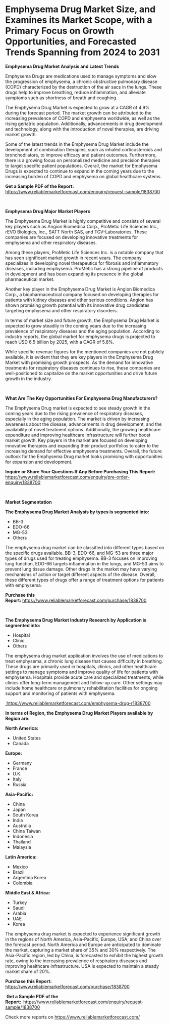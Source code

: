 <p><h1>Emphysema Drug Market Size, and Examines its Market Scope, with a Primary Focus on Growth Opportunities, and Forecasted Trends Spanning from 2024 to 2031</h1></p><p><strong>Emphysema Drug Market Analysis and Latest Trends</strong></p>
<p><p>Emphysema Drugs are medications used to manage symptoms and slow the progression of emphysema, a chronic obstructive pulmonary disease (COPD) characterized by the destruction of the air sacs in the lungs. These drugs help to improve breathing, reduce inflammation, and alleviate symptoms such as shortness of breath and coughing.</p><p>The Emphysema Drug Market is expected to grow at a CAGR of 4.9% during the forecast period. The market growth can be attributed to the increasing prevalence of COPD and emphysema worldwide, as well as the rising geriatric population. Additionally, advancements in drug development and technology, along with the introduction of novel therapies, are driving market growth.</p><p>Some of the latest trends in the Emphysema Drug Market include the development of combination therapies, such as inhaled corticosteroids and bronchodilators, to improve efficacy and patient outcomes. Furthermore, there is a growing focus on personalized medicine and precision therapies to target specific patient populations. Overall, the market for Emphysema Drugs is expected to continue to expand in the coming years due to the increasing burden of COPD and emphysema on global healthcare systems.</p></p>
<p><strong>Get a Sample PDF of the Report:&nbsp;</strong> <a href="https://www.reliablemarketforecast.com/enquiry/request-sample/1838700">https://www.reliablemarketforecast.com/enquiry/request-sample/1838700</a></p>
<p>&nbsp;</p>
<p><strong>Emphysema Drug Major Market Players</strong></p>
<p><p>The Emphysema Drug Market is highly competitive and consists of several key players such as Angion Biomedica Corp., ProMetic Life Sciences Inc., rEVO Biologics, Inc., SATT North SAS, and TGV-Laboratories. These companies are focused on developing innovative treatments for emphysema and other respiratory diseases.</p><p>Among these players, ProMetic Life Sciences Inc. is a notable company that has seen significant market growth in recent years. The company specializes in developing novel therapeutics for fibrosis and inflammatory diseases, including emphysema. ProMetic has a strong pipeline of products in development and has been expanding its presence in the global pharmaceutical market.</p><p>Another key player in the Emphysema Drug Market is Angion Biomedica Corp., a biopharmaceutical company focused on developing therapies for patients with kidney diseases and other serious conditions. Angion has shown promising growth potential with its innovative drug candidates targeting emphysema and other respiratory disorders.</p><p>In terms of market size and future growth, the Emphysema Drug Market is expected to grow steadily in the coming years due to the increasing prevalence of respiratory diseases and the aging population. According to industry reports, the global market for emphysema drugs is projected to reach USD 6.5 billion by 2025, with a CAGR of 5.8%.</p><p>While specific revenue figures for the mentioned companies are not publicly available, it is evident that they are key players in the Emphysema Drug Market with promising growth prospects. As the demand for innovative treatments for respiratory diseases continues to rise, these companies are well-positioned to capitalize on the market opportunities and drive future growth in the industry.</p></p>
<p>&nbsp;</p>
<p><strong>What Are The Key Opportunities For Emphysema Drug Manufacturers?</strong></p>
<p><p>The Emphysema Drug market is expected to see steady growth in the coming years due to the rising prevalence of respiratory diseases, especially in the aging population. The market is driven by increasing awareness about the disease, advancements in drug development, and the availability of novel treatment options. Additionally, the growing healthcare expenditure and improving healthcare infrastructure will further boost market growth. Key players in the market are focused on developing innovative therapies and expanding their product portfolios to cater to the increasing demand for effective emphysema treatments. Overall, the future outlook for the Emphysema Drug market looks promising with opportunities for expansion and development.</p></p>
<p><strong>Inquire or Share Your Questions If Any Before Purchasing This Report:</strong> <a href="https://www.reliablemarketforecast.com/enquiry/pre-order-enquiry/1838700">https://www.reliablemarketforecast.com/enquiry/pre-order-enquiry/1838700</a></p>
<p>&nbsp;</p>
<p><strong>Market Segmentation</strong></p>
<p><strong>The Emphysema Drug Market Analysis by types is segmented into:</strong></p>
<p><ul><li>BB-3</li><li>EDO-66</li><li>MG-53</li><li>Others</li></ul></p>
<p><p>The emphysema drug market can be classified into different types based on the specific drugs available. BB-3, EDO-66, and MG-53 are three major types of drugs used for treating emphysema. BB-3 focuses on improving lung function, EDO-66 targets inflammation in the lungs, and MG-53 aims to prevent lung tissue damage. Other drugs in the market may have varying mechanisms of action or target different aspects of the disease. Overall, these different types of drugs offer a range of treatment options for patients with emphysema.</p></p>
<p><strong>Purchase this Report:&nbsp;</strong><a href="https://www.reliablemarketforecast.com/purchase/1838700">https://www.reliablemarketforecast.com/purchase/1838700</a></p>
<p>&nbsp;</p>
<p><strong>The Emphysema Drug Market Industry Research by Application is segmented into:</strong></p>
<p><ul><li>Hospital</li><li>Clinic</li><li>Others</li></ul></p>
<p><p>The emphysema drug market application involves the use of medications to treat emphysema, a chronic lung disease that causes difficulty in breathing. These drugs are primarily used in hospitals, clinics, and other healthcare settings to manage symptoms and improve quality of life for patients with emphysema. Hospitals provide acute care and specialized treatments, while clinics offer long-term management and follow-up care. Other settings may include home healthcare or pulmonary rehabilitation facilities for ongoing support and monitoring of patients with emphysema.</p></p>
<p><a href="https://www.reliablemarketforecast.com/emphysema-drug-r1838700">&nbsp;https://www.reliablemarketforecast.com/emphysema-drug-r1838700</a></p>
<p><strong>In terms of Region, the Emphysema Drug Market Players available by Region are:</strong></p>
<p>
    <p> <strong> North America: </strong>
        <ul>
            <li>United States</li>
            <li>Canada</li>
        </ul>
        </p> 
    <p> <strong> Europe: </strong>
        <ul>
            <li>Germany</li>
            <li>France</li>
            <li>U.K.</li>
            <li>Italy</li>
            <li>Russia</li>
        </ul>
        </p> 
    <p> <strong> Asia-Pacific: </strong>
        <ul>
            <li>China</li>
            <li>Japan</li>
            <li>South Korea</li>
            <li>India</li>
            <li>Australia</li>
            <li>China Taiwan</li>
            <li>Indonesia</li>
            <li>Thailand</li>
            <li>Malaysia</li>
        </ul>
        </p> 
    <p> <strong> Latin America: </strong>
        <ul>
            <li>Mexico</li>
            <li>Brazil</li>
            <li>Argentina Korea</li>
            <li>Colombia</li>
        </ul>
        </p> 
    <p> <strong> Middle East & Africa: </strong>
        <ul>
            <li>Turkey</li>
            <li>Saudi</li>
            <li>Arabia</li>
            <li>UAE</li>
            <li>Korea</li>
        </ul>
    </p>
    </p>
<p><p>The emphysema drug market is expected to experience significant growth in the regions of North America, Asia-Pacific, Europe, USA, and China over the forecast period. North America and Europe are anticipated to dominate the market, capturing a market share of 35% and 30% respectively. The Asia-Pacific region, led by China, is forecasted to exhibit the highest growth rate, owing to the increasing prevalence of respiratory diseases and improving healthcare infrastructure. USA is expected to maintain a steady market share of 20%.</p></p>
<p><strong>Purchase this Report: </strong><a href="https://www.reliablemarketforecast.com/purchase/1838700">https://www.reliablemarketforecast.com/purchase/1838700</a></p>
<p>&nbsp;<strong>Get a Sample PDF of the Report:&nbsp;&nbsp;</strong><a href="https://www.reliablemarketforecast.com/enquiry/request-sample/1838700">https://www.reliablemarketforecast.com/enquiry/request-sample/1838700</a></p>
<p><strong></strong></p>
<p>Check more reports on <a href="https://www.reliablemarketforecast.com/">https://www.reliablemarketforecast.com/</a></p>
